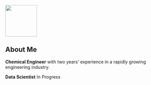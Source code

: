 <a href="./portfolio/yeemoonthong"><img src="./yeemoonthong/ProfiePic.jpg" width="100px" height="100px"></a>

## About Me
**Chemical Engineer** with two years’ experience in a rapidly growing engineering industry.

</p>

**Data Scientist** In Progress
